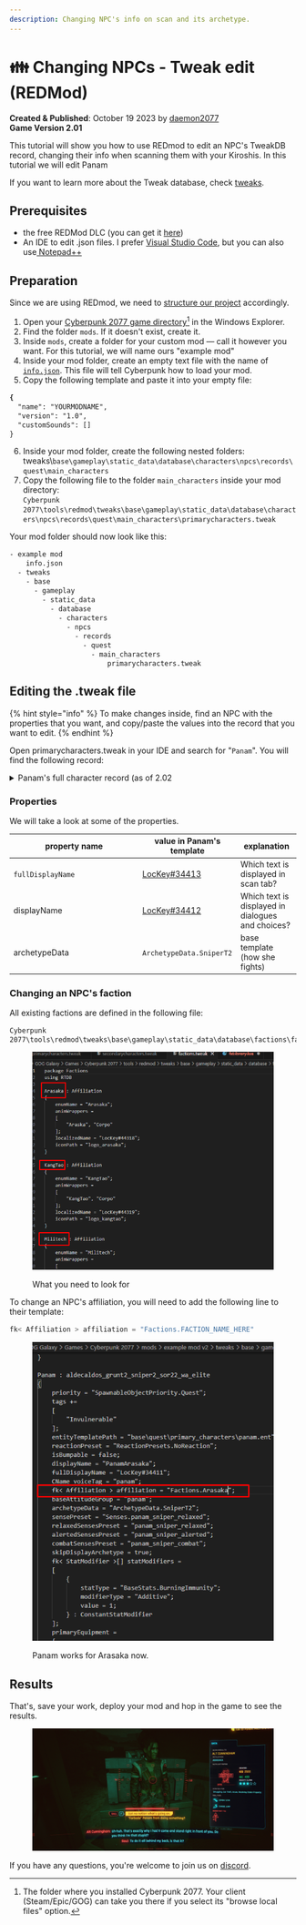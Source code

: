 ```yaml
---
description: Changing NPC's info on scan and its archetype.
---
```


# 👪 Changing NPCs - Tweak edit (REDMod)

**Created & Published**: October 19 2023 by [daemon2077](https://app.gitbook.com/u/XREbvwu6Q0e6vAu65AnL9ntMvAD3 "mention")\
**Game Version 2.01**

This tutorial will show you how to use REDmod to edit an NPC's TweakDB record, changing their info when scanning them with your Kiroshis. In this tutorial we will edit Panam

If you want to learn more about the Tweak database, check [tweaks](../../../tweaks/tweaks/ "mention").

## Prerequisites

* the free REDMod DLC (you can get it [here](https://www.cyberpunk.net/en/modding-support))
* An IDE to edit .json files. I prefer [Visual Studio Code](https://code.visualstudio.com/download), but you can also use[ Notepad++](https://notepad-plus-plus.org/downloads/)

## Preparation

Since we are using REDmod, we need to [structure our project](../../../modding-tools/redmod/#folder-structure) accordingly.&#x20;

1. Open your [Cyberpunk 2077 game directory](#user-content-fn-1)[^1] in the Windows Explorer.
2. Find the folder `mods`. If it doesn't exist, create it.
3. Inside `mods`, create a folder for your custom mod — call it however you want. For this tutorial, we will name ours "example mod"
4. Inside your mod folder, create an empty text file with the name of [`info.json`](../../../modding-tools/redmod/#info.json). This file will tell Cyberpunk how to load your mod.
5. Copy the following template and paste it into your empty file:

<pre class="language-json"><code class="lang-json"><strong>{
</strong>  "name": "YOURMODNAME",
  "version": "1.0",
  "customSounds": []
}
</code></pre>

6. Inside your mod folder, create the following nested folders:\
   tweaks\\`base\gameplay\static_data\database\characters\npcs\records\quest\main_characters`
7. Copy the following file to the folder `main_characters` inside your mod directory:\
   `Cyberpunk 2077\tools\redmod\tweaks\base\gameplay\static_data\database\characters\npcs\records\quest\main_characters\primarycharacters.tweak`

Your mod folder should now look like this:

```
- example mod
    info.json
  - tweaks
    - base
      - gameplay
        - static_data
          - database
            - characters
              - npcs
                - records
                  - quest
                    - main_characters
                        primarycharacters.tweak
```

## Editing the .tweak file

{% hint style="info" %}
To make changes inside, find an NPC with the properties that you want, and copy/paste the values into the record that you want to edit.
{% endhint %}

Open primarycharacters.tweak in your IDE and search for "`Panam`". You will find the following record:

<details>

<summary>Panam's full character record (as of 2.02</summary>

```swift

Panam : aldecaldos_grunt2_sniper2_sor22_wa_elite
{
	priority = "SpawnableObjectPriority.Quest";
	tags += 
	[
		"Invulnerable"
	];
	entityTemplatePath = "base\quest\primary_characters\panam.ent";
	reactionPreset = "ReactionPresets.NoReaction";
	isBumpable = false;
	displayName = "LocKey#34412";
	fullDisplayName = "LocKey#34413";
	CName voiceTag = "panam";
	baseAttitudeGroup = "panam";
	archetypeData = "ArchetypeData.SniperT2";
	sensePreset = "Senses.panam_sniper_relaxed";
	relaxedSensesPreset = "panam_sniper_relaxed";
	alertedSensesPreset = "panam_sniper_alerted";
	combatSensesPreset = "panam_sniper_combat";
	skipDisplayArchetype = true;
	fk< StatModifier >[] statModifiers = 
	[
		{
			statType = "BaseStats.BurningImmunity";
			modifierType = "Additive";
			value = 1;
		} : ConstantStatModifier
	];
	primaryEquipment = 
	{
		equipmentItems = 
		[
			{
				item = "Items.Preset_Grad_Panam";
				equipSlot = "AttachmentSlots.WeaponRight";
				onBodySlot = "AttachmentSlots.ItemSlotGenericRanged";
				equipCondition = 
				[
					"WeaponConditions.SniperPrimaryWeaponSniperEquipCondition"
				];
				unequipCondition = 
				[
					"WeaponConditions.SniperPrimaryWeaponSniperUnequipCondition"
				];
			} : NPCEquipmentItem, 
			{
				item = "Items.Preset_Base_Copperhead";
				equipSlot = "AttachmentSlots.WeaponRight";
				onBodySlot = "AttachmentSlots.ItemSlotGenericRanged";
				equipCondition = 
				[
					"WeaponConditions.SniperPrimaryWeaponRangedEquipCondition"
				];
				unequipCondition = 
				[
					"WeaponConditions.SniperPrimaryWeaponRangedUnequipCondition"
				];
			} : NPCEquipmentItem
		];
	};
	statModifierGroups += 
	[
		"NPCStatPreset.VeryHighHealth", "NPCStatPreset.PanamSniperDamage", "NPCStatPreset.FollowerDamageAgainstBosses"
	];
	savable = true;
	bountyDrawTable = 
	{
		bountyChoices = 
		[
			{
				bountySetter = "Factions.NCPD";
				transgressions = 
				[
					{
						localizedDescription = "LocKey#48952";
					}
				];
				reward = "BountyReward.bounty_panam";
			}
		];
	};
}

```

</details>

### Properties

We will take a look at some of the properties.

<table><thead><tr><th width="212.33333333333331">property name</th><th>value in Panam's template</th><th>explanation</th></tr></thead><tbody><tr><td><code>fullDisplayName</code></td><td><a href="https://app.gitbook.com/s/-MP_ozZVx2gRZUPXkd4r/wolvenkit-app/editor/lockey-browser">LocKey#34413</a></td><td>Which text is displayed in scan tab?</td></tr><tr><td>displayName</td><td><a href="https://app.gitbook.com/s/-MP_ozZVx2gRZUPXkd4r/wolvenkit-app/editor/lockey-browser">LocKey#34412</a></td><td>Which text is displayed in dialogues and choices?</td></tr><tr><td>archetypeData</td><td><code>ArchetypeData.SniperT2</code></td><td>base template (how she fights)</td></tr></tbody></table>

### Changing an NPC's faction

All existing factions are defined in the following file:

```
Cyberpunk 2077\tools\redmod\tweaks\base\gameplay\static_data\database\factions\factions.tweak
```

<figure><img src="../../../../.gitbook/assets/Screenshot_1.png" alt=""><figcaption><p>What you need to look for</p></figcaption></figure>

To change an NPC's affiliation, you will need to add the following line to their template:

```swift
fk< Affiliation > affiliation = "Factions.FACTION_NAME_HERE"
```

<figure><img src="../../../../.gitbook/assets/Screenshot_2.png" alt=""><figcaption><p>Panam works for Arasaka now.</p></figcaption></figure>

## Results

That's, save your work, deploy your mod and hop in the game to see the results.

<figure><img src="../../../../.gitbook/assets/Screenshot_3.png" alt=""><figcaption></figcaption></figure>

If you have any questions, you're welcome to join us on [discord](https://discord.gg/Epkq79kd96).

[^1]: The folder where you installed Cyberpunk 2077. Your client (Steam/Epic/GOG) can take you there if you select its "browse local files" option.
